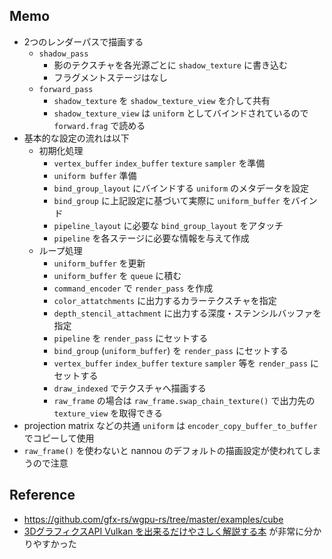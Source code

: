 
## Memo

- 2つのレンダーパスで描画する
  - `shadow_pass`
    - 影のテクスチャを各光源ごとに `shadow_texture` に書き込む
    - フラグメントステージはなし
  - `forward_pass`
    - `shadow_texture` を `shadow_texture_view` を介して共有
    - `shadow_texture_view` は `uniform` としてバインドされているので `forward.frag` で読める
- 基本的な設定の流れは以下
  - 初期化処理
    - `vertex_buffer` `index_buffer` `texture` `sampler` を準備
    - `uniform buffer` 準備
    - `bind_group_layout` にバインドする `uniform` のメタデータを設定
    - `bind_group` に上記設定に基づいて実際に `uniform_buffer` をバインド
    - `pipeline_layout` に必要な `bind_group_layout` をアタッチ
    - `pipeline` を各ステージに必要な情報を与えて作成
  - ループ処理
    - `uniform_buffer` を更新
    - `uniform_buffer` を `queue` に積む
    - `command_encoder` で `render_pass` を作成
    - `color_attatchments` に出力するカラーテクスチャを指定
    - `depth_stencil_attachment` に出力する深度・ステンシルバッファを指定
    - `pipeline` を `render_pass` にセットする
    - `bind_group` (`uniform_buffer`) を `render_pass` にセットする
    - `vertex_buffer` `index_buffer` `texture` `sampler` 等を `render_pass` にセットする
    - `draw_indexed` でテクスチャへ描画する
    - `raw_frame` の場合は `raw_frame.swap_chain_texture()` で出力先の `texture_view` を取得できる
- projection matrix などの共通 `uniform` は `encoder_copy_buffer_to_buffer` でコピーして使用
- `raw_frame()` を使わないと nannou のデフォルトの描画設定が使われてしまうので注意


## Reference

- https://github.com/gfx-rs/wgpu-rs/tree/master/examples/cube
- [3DグラフィクスAPI Vulkan を出来るだけやさしく解説する本](https://techbookfest.org/product/5078992340123648?productVariantID=6740057192923136) が非常に分かりやすかった
